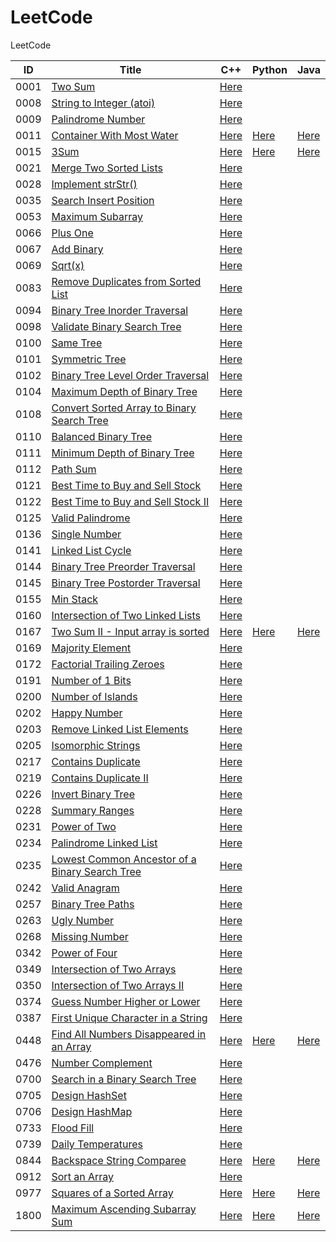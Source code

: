 # LeetCode

LeetCode

| ID   | Title                                                                                                                           | C++                                                                   | Python                                                            | Java                                                              |
| ---- | ------------------------------------------------------------------------------------------------------------------------------- | --------------------------------------------------------------------- | ----------------------------------------------------------------- | ----------------------------------------------------------------- |
| 0001 | [Two Sum](https://leetcode.com/problems/two-sum/)                                                                               | [Here](./C++/0001-two-sum.cpp)                                        |                                                                   |                                                                   |
| 0008 | [String to Integer (atoi)](https://leetcode.com/problems/string-to-integer-atoi/)                                               | [Here](./C++/0008-string-to-integer-atoi.cpp)                         |                                                                   |                                                                   |
| 0009 | [Palindrome Number](https://leetcode.com/problems/palindrome-number/)                                                           | [Here](./C++/0009-palindrome-number.cpp)                              |                                                                   |                                                                   |
| 0011 | [Container With Most Water](https://leetcode.com/problems/container-with-most-water/)                                           | [Here](./C++/0011-container-with-most-water.cpp)                      | [Here](./Python/0011-container-with-most-water.py)                | [Here](./Java/0011-container-with-most-water.java)                |
| 0015 | [3Sum](https://leetcode.com/problems/3sum/)                                                                                     | [Here](./C++/0015-3sum.cpp)                                           | [Here](./Python/0015-3sum.py)                                     | [Here](./Java/0015-3sum.java)                                     |
| 0021 | [Merge Two Sorted Lists](https://leetcode.com/problems/merge-two-sorted-lists/)                                                 | [Here](./C++/0021-merge-two-sorted-lists.cpp)                         |                                                                   |                                                                   |
| 0028 | [Implement strStr()](https://leetcode.com/problems/implement-strstr/)                                                           | [Here](./C++/0028-implement-strstr.cpp)                               |                                                                   |                                                                   |
| 0035 | [Search Insert Position](https://leetcode.com/problems/search-insert-position/)                                                 | [Here](./C++/0035-search-insert-position.cpp)                         |                                                                   |                                                                   |
| 0053 | [Maximum Subarray](https://leetcode.com/problems/maximum-subarray/)                                                             | [Here](/C++/0053-maximum-subarray.cpp)                                |                                                                   |                                                                   |
| 0066 | [Plus One](https://leetcode.com/problems/plus-one/)                                                                             | [Here](./C++/0066-plus-one.cpp)                                       |                                                                   |                                                                   |
| 0067 | [Add Binary](https://leetcode.com/problems/add-binary/)                                                                         | [Here](./C++/0067-add-binary.cpp)                                     |                                                                   |                                                                   |
| 0069 | [Sqrt(x)](https://leetcode.com/problems/sqrtx/)                                                                                 | [Here](./C++/0069-sqrtx.cpp)                                          |                                                                   |                                                                   |
| 0083 | [Remove Duplicates from Sorted List](https://leetcode.com/problems/remove-duplicates-from-sorted-list/)                         | [Here](./C++/0083-remove-duplicates-from-sorted-list.cpp)             |                                                                   |                                                                   |
| 0094 | [Binary Tree Inorder Traversal](https://leetcode.com/problems/binary-tree-inorder-traversal/)                                   | [Here](./C++/0094-binary-tree-inorder-traversal.cpp)                  |                                                                   |                                                                   |
| 0098 | [Validate Binary Search Tree](https://leetcode.com/problems/validate-binary-search-tree/)                                       | [Here](./C++/0098-validate-binary-search-tree.cpp)                    |                                                                   |                                                                   |
| 0100 | [Same Tree](https://leetcode.com/problems/same-tree/)                                                                           | [Here](./C++/0100-same-tree.cpp)                                      |                                                                   |                                                                   |
| 0101 | [Symmetric Tree](https://leetcode.com/problems/symmetric-tree/)                                                                 | [Here](./C++/0101-symmetric-tree.cpp)                                 |                                                                   |                                                                   |
| 0102 | [Binary Tree Level Order Traversal](https://leetcode.com/problems/binary-tree-level-order-traversal/)                           | [Here](./C++/0102-binary-tree-level-order-traversal.cpp)              |                                                                   |                                                                   |
| 0104 | [Maximum Depth of Binary Tree](https://leetcode.com/problems/maximum-depth-of-binary-tree/)                                     | [Here](./C++/0104-maximum-depth-of-binary-tree.cpp)                   |                                                                   |                                                                   |
| 0108 | [Convert Sorted Array to Binary Search Tree](https://leetcode.com/problems/convert-sorted-array-to-binary-search-tree/)         | [Here](./C++/0108-convert-sorted-array-to-binary-search-tree.cpp)     |                                                                   |                                                                   |
| 0110 | [Balanced Binary Tree](https://leetcode.com/problems/balanced-binary-tree/)                                                     | [Here](./C++/0110-balanced-binary-tree.cpp)                           |                                                                   |                                                                   |
| 0111 | [Minimum Depth of Binary Tree](https://leetcode.com/problems/minimum-depth-of-binary-tree/)                                     | [Here](./C++/0111-minimum-depth-of-binary-tree.cpp)                   |                                                                   |                                                                   |
| 0112 | [Path Sum](https://leetcode.com/problems/path-sum/)                                                                             | [Here](./C++/0112-path-sum.cpp)                                       |                                                                   |                                                                   |
| 0121 | [Best Time to Buy and Sell Stock](https://leetcode.com/problems/best-time-to-buy-and-sell-stock/)                               | [Here](./C++/0121-best-time-to-buy-and-sell-stock.cpp)                |                                                                   |                                                                   |
| 0122 | [Best Time to Buy and Sell Stock II](https://leetcode.com/problems/best-time-to-buy-and-sell-stock-ii/)                         | [Here](./C++/0122-best-time-to-buy-and-sell-stock-ii.cpp)             |                                                                   |                                                                   |
| 0125 | [Valid Palindrome](https://leetcode.com/problems/valid-palindrome/)                                                             | [Here](./C++/0125-valid-palindrome.cpp)                               |                                                                   |                                                                   |
| 0136 | [Single Number](https://leetcode.com/problems/single-number/)                                                                   | [Here](./C++/0136-single-number.cpp)                                  |                                                                   |                                                                   |
| 0141 | [Linked List Cycle](https://leetcode.com/problems/linked-list-cycle/)                                                           | [Here](./C++/0141-linked-list-cycle.cpp)                              |                                                                   |                                                                   |
| 0144 | [Binary Tree Preorder Traversal](https://leetcode.com/problems/binary-tree-preorder-traversal/)                                 | [Here](./C++/0144-binary-tree-preorder-traversal.cpp)                 |                                                                   |                                                                   |
| 0145 | [Binary Tree Postorder Traversal](https://leetcode.com/problems/binary-tree-postorder-traversal/)                               | [Here](./C++/0145-binary-tree-postorder-traversal.cpp)                |                                                                   |                                                                   |
| 0155 | [Min Stack](https://leetcode.com/problems/min-stack/)                                                                           | [Here](./C++/0155-min-stack.cpp)                                      |                                                                   |                                                                   |
| 0160 | [Intersection of Two Linked Lists](https://leetcode.com/problems/intersection-of-two-linked-lists/)                             | [Here](./C++/0160-intersection-of-two-linked-lists.cpp)               |                                                                   |                                                                   |
| 0167 | [Two Sum II - Input array is sorted](https://leetcode.com/problems/two-sum-ii-input-array-is-sorted/)                           | [Here](./C++/0167-two-sum-ii-input-array-is-sorted.cpp)               | [Here](./Python/0167-two-sum-ii-input-array-is-sorted.py)         | [Here](./Java/0167-two-sum-ii-input-array-is-sorted.java)         |
| 0169 | [Majority Element](https://leetcode.com/problems/majority-element/)                                                             | [Here](./C++/0169-majority-element.cpp)                               |                                                                   |                                                                   |
| 0172 | [Factorial Trailing Zeroes](https://leetcode.com/problems/factorial-trailing-zeroes/)                                           | [Here](./C++/0172-factorial-trailing-zeroes.cpp)                      |                                                                   |                                                                   |
| 0191 | [Number of 1 Bits](https://leetcode.com/problems/number-of-1-bits/)                                                             | [Here](./C++/0191-number-of-1-bits.cpp)                               |                                                                   |                                                                   |
| 0200 | [Number of Islands](https://leetcode.com/problems/number-of-islands/)                                                           | [Here](./C++/0200-number-of-islands.cpp)                              |                                                                   |                                                                   |
| 0202 | [Happy Number](https://leetcode.com/problems/happy-number/)                                                                     | [Here](./C++/0202-happy-number.cpp)                                   |                                                                   |                                                                   |
| 0203 | [Remove Linked List Elements](https://leetcode.com/problems/remove-linked-list-elements/)                                       | [Here](./C++/0203-remove-linked-list-elements.cpp)                    |                                                                   |                                                                   |
| 0205 | [Isomorphic Strings](https://leetcode.com/problems/isomorphic-strings/)                                                         | [Here](./C++/0205-isomorphic-strings.cpp)                             |                                                                   |                                                                   |
| 0217 | [Contains Duplicate](https://leetcode.com/problems/contains-duplicate/)                                                         | [Here](./C++/0217-contains-duplicate.cpp)                             |                                                                   |                                                                   |
| 0219 | [Contains Duplicate II](https://leetcode.com/problems/contains-duplicate-ii/)                                                   | [Here](./C++/0219-contains-duplicate-ii.cpp)                          |                                                                   |                                                                   |
| 0226 | [Invert Binary Tree](https://leetcode.com/problems/invert-binary-tree/)                                                         | [Here](./C++/0226-invert-binary-tree.cpp)                             |                                                                   |                                                                   |
| 0228 | [Summary Ranges](https://leetcode.com/problems/summary-ranges/)                                                                 | [Here](./C++/0228-summary-ranges.cpp)                                 |                                                                   |                                                                   |
| 0231 | [Power of Two](https://leetcode.com/problems/power-of-two/)                                                                     | [Here](./C++/0231-power-of-two.cpp)                                   |                                                                   |                                                                   |
| 0234 | [Palindrome Linked List](https://leetcode.com/problems/palindrome-linked-list/)                                                 | [Here](./C++/0234-palindrome-linked-list.cpp)                         |                                                                   |                                                                   |
| 0235 | [Lowest Common Ancestor of a Binary Search Tree](https://leetcode.com/problems/lowest-common-ancestor-of-a-binary-search-tree/) | [Here](./C++/0235-lowest-common-ancestor-of-a-binary-search-tree.cpp) |                                                                   |                                                                   |
| 0242 | [Valid Anagram](https://leetcode.com/problems/valid-anagram/)                                                                   | [Here](./C++/0242-valid-anagram.cpp)                                  |                                                                   |                                                                   |
| 0257 | [Binary Tree Paths](https://leetcode.com/problems/binary-tree-paths/)                                                           | [Here](./C++/0257-binary-tree-paths.cpp)                              |                                                                   |                                                                   |
| 0263 | [Ugly Number](https://leetcode.com/problems/ugly-number/)                                                                       | [Here](./C++/0263-ugly-number.cpp)                                    |                                                                   |                                                                   |
| 0268 | [Missing Number](https://leetcode.com/problems/missing-number/)                                                                 | [Here](./C++/0268-missing-number.cpp)                                 |                                                                   |                                                                   |
| 0342 | [Power of Four](https://leetcode.com/problems/power-of-four/)                                                                   | [Here](./C++/0342-power-of-four.cpp)                                  |                                                                   |                                                                   |
| 0349 | [Intersection of Two Arrays](https://leetcode.com/problems/intersection-of-two-arrays/)                                         | [Here](./C++/0349-intersection-of-two-arrays.cpp)                     |                                                                   |                                                                   |
| 0350 | [Intersection of Two Arrays II](https://leetcode.com/problems/intersection-of-two-arrays-ii/)                                   | [Here](./C++/0350-intersection-of-two-arrays-ii.cpp)                  |                                                                   |                                                                   |
| 0374 | [Guess Number Higher or Lower](https://leetcode.com/problems/guess-number-higher-or-lower/)                                     | [Here](./C++/0374-guess-number-higher-or-lower.cpp)                   |                                                                   |                                                                   |
| 0387 | [First Unique Character in a String](https://leetcode.com/problems/first-unique-character-in-a-string/)                         | [Here](./C++/0387-first-unique-character-in-a-string.cpp)             |                                                                   |                                                                   |
| 0448 | [Find All Numbers Disappeared in an Array](https://leetcode.com/problems/find-all-numbers-disappeared-in-an-array/)             | [Here](./C++/0448-find-all-numbers-disappeared-in-an-array.cpp)       | [Here](./Python/0448-find-all-numbers-disappeared-in-an-array.py) | [Here](./Java/0448-find-all-numbers-disappeared-in-an-array.java) |
| 0476 | [Number Complement](https://leetcode.com/problems/number-complement/)                                                           | [Here](./C++/0476-number-complement.cpp)                              |                                                                   |                                                                   |
| 0700 | [Search in a Binary Search Tree](https://leetcode.com/problems/search-in-a-binary-search-tree/)                                 | [Here](./C++/0700-search-in-a-binary-search-tree.cpp)                 |                                                                   |                                                                   |
| 0705 | [Design HashSet](https://leetcode.com/problems/design-hashset/)                                                                 | [Here](./C++/0705-design-hashset.cpp)                                 |                                                                   |                                                                   |
| 0706 | [Design HashMap](https://leetcode.com/problems/design-hashmap/)                                                                 | [Here](./C++/0706-design-hashmap.cpp)                                 |                                                                   |                                                                   |
| 0733 | [Flood Fill](https://leetcode.com/problems/flood-fill/)                                                                         | [Here](./C++/0733-flood-fill.cpp)                                     |                                                                   |                                                                   |
| 0739 | [Daily Temperatures](https://leetcode.com/problems/daily-temperatures/)                                                         | [Here](./C++/0739-daily-temperatures.cpp)                             |                                                                   |                                                                   |
| 0844 | [Backspace String Comparee](https://leetcode.com/problems/backspace-string-compare/)                                            | [Here](./C++/0844-backspace-string-compare.cpp)                       | [Here](./Python/0844-backspace-string-compare.py)                 | [Here](./Java/0844-backspace-string-compare.java)                 |
| 0912 | [Sort an Array](https://leetcode.com/problems/sort-an-array/)                                                                   | [Here](./C++/0912-sort-an-array.cpp)                                  |                                                                   |                                                                   |
| 0977 | [Squares of a Sorted Array](https://leetcode.com/problems/squares-of-a-sorted-array/)                                           | [Here](./C++/0977-squares-of-a-sorted-array.cpp)                      | [Here](./Python/0977-squares-of-a-sorted-array.py)                | [Here](./Java/0977-squares-of-a-sorted-array.java)                |
| 1800 | [Maximum Ascending Subarray Sum](https://leetcode.com/problems/maximum-ascending-subarray-sum/)                                 | [Here](./C++/1800-maximum-ascending-subarray-sum.cpp)                 | [Here](./Python/1800-maximum-ascending-subarray-sum.py)           | [Here](./Java/1800-maximum-ascending-subarray-sum.java)           |

